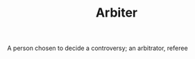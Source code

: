 ---
title: Arbiter
letter: A
permalink: "/definitions/bld-arbiter.html"
body: A person chosen to decide a controversy; an arbitrator, referee
published_at: '2018-07-07'
source: Black's Law Dictionary 2nd Ed (1910)
layout: post
---